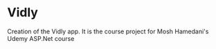 # Vidly
Creation of the Vidly app. It is the course project for Mosh Hamedani's Udemy ASP.Net course
